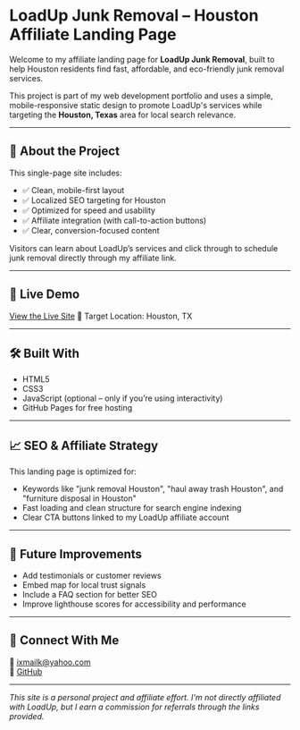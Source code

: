 # LoadUp Junk Removal – Houston Affiliate Landing Page

Welcome to my affiliate landing page for **LoadUp Junk Removal**, built to help Houston residents find fast, affordable, and eco-friendly junk removal services.

This project is part of my web development portfolio and uses a simple, mobile-responsive static design to promote LoadUp's services while targeting the **Houston, Texas** area for local search relevance.

---

## 🚛 About the Project

This single-page site includes:

- ✅ Clean, mobile-first layout
- ✅ Localized SEO targeting for Houston
- ✅ Optimized for speed and usability
- ✅ Affiliate integration (with call-to-action buttons)
- ✅ Clear, conversion-focused content

Visitors can learn about LoadUp’s services and click through to schedule junk removal directly through my affiliate link.

---

## 🔗 Live Demo

[View the Live Site](https://houstonjunkremoval.org)  📍 Target Location: Houston, TX

---

## 🛠 Built With

- HTML5
- CSS3
- JavaScript (optional – only if you’re using interactivity)
- GitHub Pages for free hosting

---

## 📈 SEO & Affiliate Strategy

This landing page is optimized for:

- Keywords like "junk removal Houston", "haul away trash Houston", and "furniture disposal in Houston"
- Fast loading and clean structure for search engine indexing
- Clear CTA buttons linked to my LoadUp affiliate account

---

## 🧩 Future Improvements

- Add testimonials or customer reviews
- Embed map for local trust signals
- Include a FAQ section for better SEO
- Improve lighthouse scores for accessibility and performance

---

## 💼 Connect With Me


📧 ixmailk@yahoo.com  
🔗 [GitHub](https://github.com/elixit)

---

*This site is a personal project and affiliate effort. I'm not directly affiliated with LoadUp, but I earn a commission for referrals through the links provided.*

